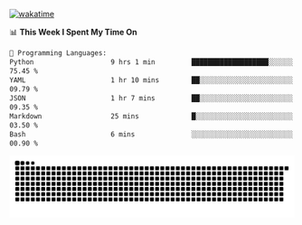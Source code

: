 [![wakatime](https://wakatime.com/badge/user/384f91c6-4eee-411f-8f3b-1b691f58a544.svg)](https://wakatime.com/@384f91c6-4eee-411f-8f3b-1b691f58a544)

<!--START_SECTION:waka-->
📊 **This Week I Spent My Time On** 

```text
💬 Programming Languages: 
Python                   9 hrs 1 min         ███████████████████░░░░░░   75.45 % 
YAML                     1 hr 10 mins        ██░░░░░░░░░░░░░░░░░░░░░░░   09.79 % 
JSON                     1 hr 7 mins         ██░░░░░░░░░░░░░░░░░░░░░░░   09.35 % 
Markdown                 25 mins             █░░░░░░░░░░░░░░░░░░░░░░░░   03.50 % 
Bash                     6 mins              ░░░░░░░░░░░░░░░░░░░░░░░░░   00.90 % 
```


<!--END_SECTION:waka-->

<picture>
  <source media="(prefers-color-scheme: dark)" srcset="https://raw.githubusercontent.com/fuwx295/fuwx295/output/github-contribution-grid-snake-dark.svg">
  <source media="(prefers-color-scheme: light)" srcset="https://raw.githubusercontent.com/fuwx295/fuwx295/output/github-contribution-grid-snake.svg">
  <img alt="github contribution grid snake animation" src="https://raw.githubusercontent.com/fuwx295/fuwx295/output/github-contribution-grid-snake.svg">
</picture>
